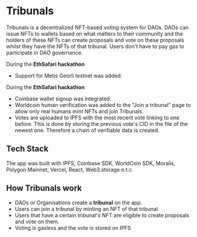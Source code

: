 # Tribunals

Tribunals is a decentralized NFT-based voting system for DAOs. DAOs can issue NFTs to wallets based on what matters to their community and the holders of these NFTs can create proposals and vote on these proposals whilst they have the NFTs of that tribunal.
Users don't have to pay gas to participate in DAO governance.

During the **EthSafari hackathon** 
- Support for Metis Georli testnet was added.

During the **EthSafari hackathon** 
- Coinbase wallet signup was integrated. 
- Worldcoin human verification was added to the "Join a tribunal" page to allow only real humans mint NFTs and join Tribunals.
- Votes are uploaded to IPFS with the most recent vote linking to one before. This is done by storing the previous vote's CID in the file of the newest one. Therefore a chain of verifiable data is created.


## Tech Stack

The app was built with IPFS, Coinbase SDK, WorldCoin SDK, Moralis, Polygon Mainnet, Vercel, React, Web3.storage e.t.c


## How Tribunals work

 - DAOs or Organisations create a **tribunal** on the app. 
 - Users can join a tribunal by minting an NFT of that tribunal
 - Users that have a certain tribunal's NFT are eligible to create proposals and vote on them. 
 - Voting is gasless and the vote is stored on IPFS
 
